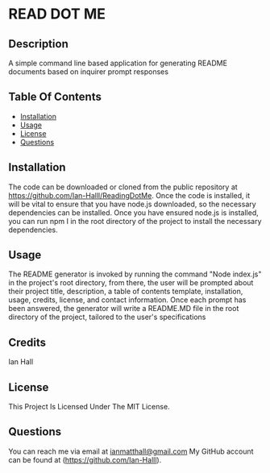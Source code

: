# READ DOT ME

## Description
A simple command line based application for generating README documents based on inquirer prompt responses
      
## Table Of Contents
- [Installation](#installation)
- [Usage](#usage)
- [License](#license)
- [Questions](#questions)
      
## Installation
The code can be downloaded or cloned from the public repository at https://github.com/Ian-Halll/ReadingDotMe.  Once the code is installed, it will be vital to ensure that you have node.js downloaded, so the necessary dependencies can be installed.  Once you have ensured node.js is installed, you can run npm I in the root directory of the project to install the necessary dependencies.
      
## Usage
The README generator is invoked by running the command "Node index.js" in the project's root directory, from there, the user will be prompted about their project title, description, a table of contents template, installation, usage, credits, license, and contact information.  Once each prompt has been answered, the generator will write a README.MD file in the root directory of the project, tailored to the user's specifications 
      
## Credits
Ian Hall
      
## License
This Project Is Licensed Under The MIT License.
      
## Questions
You can reach me via email at ianmatthall@gmail.com
My GitHub account can be found at (https://github.com/Ian-Halll).
